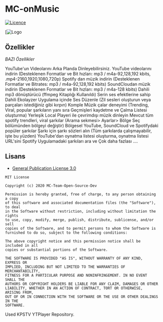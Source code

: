 # MC-onMusic

[![Licence](https://img.shields.io/badge/license-GPLv3-blue.svg?style=flat-square)](https://www.gnu.org/licenses/gpl-3.0.en.html)

[![Logo](https://github.com/MC-Team2212/MC-onMusic/blob/master/app/src/main/res/mipmap-xxhdpi/ic_launcher.png)



## Özellikler

*BAZI Özellikler*

YouTube'un Videolarını Arka Planda Dinleyebilirsiniz.
YouTube videolarını indirin (Desteklenen Formatlar ve Bit hızları: mp3 / m4a-92,128,192 kbits, .mp4-2160,1920,1080,720p)
Spotify dan müzik indirin (Desteklenen Formatlar ve Bitrates: mp3 / m4a-92,128,192 kbits)
SoundCloudan müzik indirin (Desteklenen Formatlar ve Bit hızları: mp3 / m4a-128 kbits)
Dahili mp3 dönüştürücü (ffmpeg Kitaplığı Kullanıldı)
Serin ses efektlerine sahip Dahili Ekolayzer
Uygulama içinde Ses Düzenle (Zil sesleri oluşturun veya parçaları istediğiniz gibi kırpın)
Komple Müzik çalar deneyimi (Trending, Viral, popular şarkıların yanı sıra Geçmişleri kaydetme ve Çalma Listesi oluşturma)
Yerleşik Local Playeri ile çevrimdışı müzik dinleyin
Mevcut tüm spotify trendleri, viral şarkılar (Arama sekmesi> Ayarlar> Bölge Seç bölümünden bölgeyi değiştir)
Bölgesel YouTube, SoundCloud ve Spotifydaki popüler şarkılar
Şarkı için şarkı sözleri alın (Tüm şarkılarda çalışmayabilir, işte bu yüzden)
YouTube'dan oynatma listesi oluşturma, oynatma listesi URL'sini Spotify
Uygulamadaki şarkıları ara
ve Çok daha fazlası ....



## Lisans

* [General Publication License 3.0](https://www.gnu.org/licenses/gpl-3.0.en.html)

```
MIT License

Copyright (c) 2020 MC-Team-Open-Source-Dev

Permission is hereby granted, free of charge, to any person obtaining a copy
of this software and associated documentation files (the "Software"), to deal
in the Software without restriction, including without limitation the rights
to use, copy, modify, merge, publish, distribute, sublicense, and/or sell
copies of the Software, and to permit persons to whom the Software is
furnished to do so, subject to the following conditions:

The above copyright notice and this permission notice shall be included in all
copies or substantial portions of the Software.

THE SOFTWARE IS PROVIDED "AS IS", WITHOUT WARRANTY OF ANY KIND, EXPRESS OR
IMPLIED, INCLUDING BUT NOT LIMITED TO THE WARRANTIES OF MERCHANTABILITY,
FITNESS FOR A PARTICULAR PURPOSE AND NONINFRINGEMENT. IN NO EVENT SHALL THE
AUTHORS OR COPYRIGHT HOLDERS BE LIABLE FOR ANY CLAIM, DAMAGES OR OTHER
LIABILITY, WHETHER IN AN ACTION OF CONTRACT, TORT OR OTHERWISE, ARISING FROM,
OUT OF OR IN CONNECTION WITH THE SOFTWARE OR THE USE OR OTHER DEALINGS IN THE
SOFTWARE.
```
Used KPSTV YTPlayer Repository.
